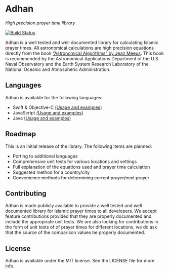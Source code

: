 # Adhan
*High precision prayer time library*

[![Build Status](https://travis-ci.org/batoulapps/Adhan.svg?branch=master)](https://travis-ci.org/batoulapps/Adhan)

Adhan is a well tested and well documented library for calculating Islamic prayer times. All astronomical calculations 
are high precision equations directly from the book 
[“Astronomical Algorithms” by Jean Meeus](http://www.willbell.com/math/mc1.htm). This book is recommended 
by the Astronomical Applications Department of the U.S. Naval Observatory and the Earth System Research Laboratory 
of the National Oceanic and Atmospheric Administration.

## Languages

Adhan is available for the following languages:

- Swift & Objective-C [(Usage and examples)](Swift/)
- JavaScript [(Usage and examples)](JavaScript/)
- Java [(Usage and examples)](java/)

## Roadmap

This is an initial release of the library. The following items are planned:

- Porting to additional languages
- Comprehensive unit tests for various locations and settings
- Full explanation of the equations used and prayer time calculation
- Suggested method for a country/city
- ~~Convenience methods for determining current prayer/next prayer~~

## Contributing

Adhan is made publicly available to provide a well tested and well documented library for Islamic prayer times to all 
developers. We accept feature contributions provided that they are properly documented and include the appropriate 
unit tests. We are also looking for contributions in the form of unit tests of of prayer times for different 
locations, we do ask that the source of the comparison values be properly documented.

## License

Adhan is available under the MIT license. See the LICENSE file for more info.
